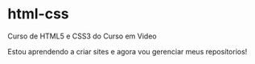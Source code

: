 # html-css
 Curso de HTML5 e CSS3 do Curso em Video

Estou aprendendo a criar sites e agora vou gerenciar meus reposítorios!